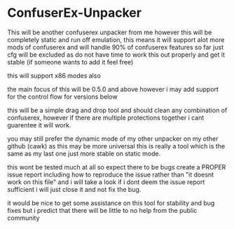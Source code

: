 # ConfuserEx-Unpacker
This will be another confuserex unpacker from me however this will be completely static and run off emulation, this means it will support alot more mods of confuserex and will handle 90% of confuserex features so far just cfg will be excluded as do not have time to work this out properly and get it stable (if someone wants to add it feel free) 

this will support x86 modes also 

the main focus of this will be 0.5.0 and above however i may add support for the control flow for versions below 

this will be a simple drag and drop tool and should clean any combination of confuserex, however if there are multiple protections together i cant guarentee it will work.

you may still prefer the dynamic mode of my other unpacker on my other github (cawk) as this may be more universal this is really a tool which is the same as my last one just more stable on static mode.

this wont be tested much at all so expect there to be bugs create a PROPER issue report including how to reproduce the issue rather than "it doesnt work on this file" and i will take a look if i dont deem the issue report sufficient i will just close it and not fix the bug.

it would be nice to get some assistance on this tool for stability and bug fixes but i predict that there will be little to no help from the public community

